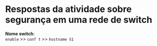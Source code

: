 # Respostas da atividade sobre segurança em uma rede de switch
**Nome switch**: <br> 
`enable` >> `conf t` >> `hostname S1`
